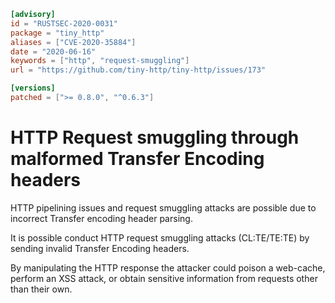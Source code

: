 ```toml
[advisory]
id = "RUSTSEC-2020-0031"
package = "tiny_http"
aliases = ["CVE-2020-35884"]
date = "2020-06-16"
keywords = ["http", "request-smuggling"]
url = "https://github.com/tiny-http/tiny-http/issues/173"

[versions]
patched = [">= 0.8.0", "^0.6.3"]
```

# HTTP Request smuggling through malformed Transfer Encoding headers

HTTP pipelining issues and request smuggling attacks are possible due to incorrect 
Transfer encoding header parsing.

It is possible conduct HTTP request smuggling attacks (CL:TE/TE:TE) by sending invalid Transfer Encoding headers. 

By manipulating the HTTP response the attacker could poison a web-cache, perform an XSS attack, or obtain sensitive information 
from requests other than their own.
